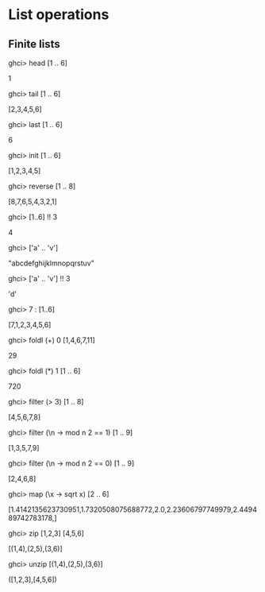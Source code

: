 # List operations

## Finite lists

ghci> head [1 .. 6]

1

ghci> tail [1 .. 6]

[2,3,4,5,6]

ghci> last [1 .. 6]

6

ghci> init [1 .. 6]

[1,2,3,4,5]

ghci> reverse [1 .. 8]

[8,7,6,5,4,3,2,1]

ghci> [1..6] !! 3

4

ghci> ['a' .. 'v']

"abcdefghijklmnopqrstuv"

ghci> ['a' .. 'v'] !! 3

'd'

ghci> 7 : [1..6]

[7,1,2,3,4,5,6]

ghci> foldl (+) 0 [1,4,6,7,11]

29

ghci> foldl (*) 1 [1 .. 6]

720

ghci> filter (> 3) [1 .. 8]

[4,5,6,7,8]

ghci> filter (\n -> mod n 2 == 1) [1 .. 9]

[1,3,5,7,9]

ghci> filter (\n -> mod n 2 == 0) [1 .. 9]

[2,4,6,8]

ghci> map (\x -> sqrt x) [2 .. 6]

[1.4142135623730951,1.7320508075688772,2.0,2.23606797749979,2.449489742783178,]

ghci> zip [1,2,3] [4,5,6]

[(1,4),(2,5),(3,6)]

ghci> unzip [(1,4),(2,5),(3,6)]

([1,2,3],[4,5,6])

